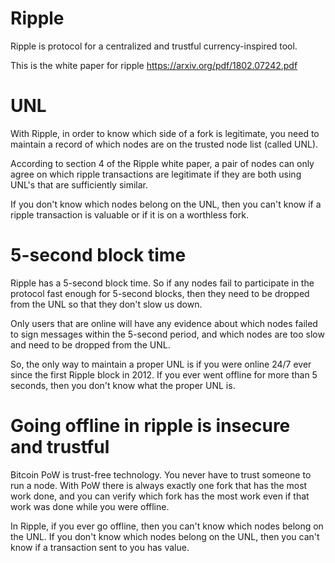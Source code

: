 Ripple
=========

Ripple is protocol for a centralized and trustful currency-inspired tool.

This is the white paper for ripple https://arxiv.org/pdf/1802.07242.pdf

UNL
=======

With Ripple, in order to know which side of a fork is legitimate, you need to maintain a record of which nodes are on the trusted node list (called UNL).

According to section 4 of the Ripple white paper, a pair of nodes can only agree on which ripple transactions are legitimate if they are both using UNL's that are sufficiently similar.

If you don't know which nodes belong on the UNL, then you can't know if a ripple transaction is valuable or if it is on a worthless fork.

5-second block time
=========

Ripple has a 5-second block time. So if any nodes fail to participate in the protocol fast enough for 5-second blocks, then they need to be dropped from the UNL so that they don't slow us down.

Only users that are online will have any evidence about which nodes failed to sign messages within the 5-second period, and which nodes are too slow and need to be dropped from the UNL.

So, the only way to maintain a proper UNL is if you were online 24/7 ever since the first Ripple block in 2012. If you ever went offline for more than 5 seconds, then you don't know what the proper UNL is.


Going offline in ripple is insecure and trustful
==========

Bitcoin PoW is trust-free technology.
You never have to trust someone to run a node.
With PoW there is always exactly one fork that has the most work done, and you can verify which fork has the most work even if that work was done while you were offline.

In Ripple, if you ever go offline, then you can't know which nodes belong on the UNL.
If you don't know which nodes belong on the UNL, then you can't know if a transaction sent to you has value.



